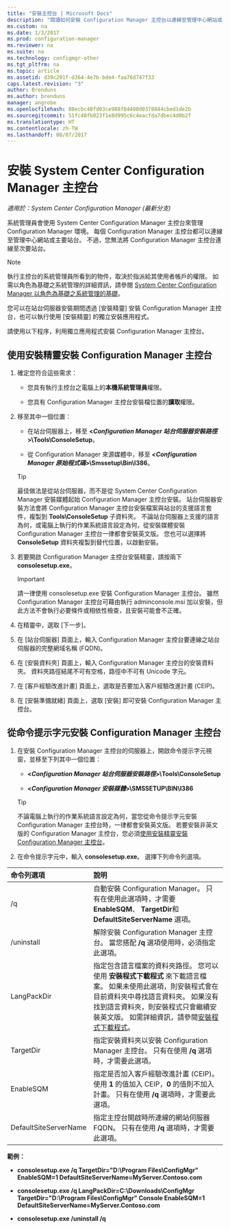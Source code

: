 ```yaml
---
title: "安裝主控台 | Microsoft Docs"
description: "閱讀如何安裝 Configuration Manager 主控台以連線至管理中心網站或主要站台。"
ms.custom: na
ms.date: 1/3/2017
ms.prod: configuration-manager
ms.reviewer: na
ms.suite: na
ms.technology: configmgr-other
ms.tgt_pltfrm: na
ms.topic: article
ms.assetid: d39c201f-d364-4e7b-bde4-faa76d747f33
caps.latest.revision: "3"
author: Brenduns
ms.author: brenduns
manager: angrobe
ms.openlocfilehash: 88ecbc48fd03ce988f04408d0378844cbed1de2b
ms.sourcegitcommit: 51fc48fb023f1e8d995c6c4eacfda7dbec4d0b2f
ms.translationtype: HT
ms.contentlocale: zh-TW
ms.lasthandoff: 08/07/2017
---
```

# <a name="install-the-system-center-configuration-manager-console"></a>安裝 System Center Configuration Manager 主控台

*適用於：System Center Configuration Manager (最新分支)*

系統管理員會使用 System Center Configuration Manager 主控台來管理 Configuration Manager 環境。 每個 Configuration Manager 主控台都可以連線至管理中心網站或主要站台。 不過，您無法將 Configuration Manager 主控台連線至次要站台。

> [!NOTE]  
>  執行主控台的系統管理員所看到的物件，取決於指派給其使用者帳戶的權限。 如需以角色為基礎之系統管理的詳細資訊，請參閱 [System Center Configuration Manager 以角色為基礎之系統管理的基礎](../../../../core/understand/fundamentals-of-role-based-administration.md)。  

 您可以在站台伺服器安裝期間透過 [安裝精靈] 安裝 Configuration Manager 主控台，也可以執行使用 [安裝精靈] 的獨立安裝應用程式。  

 請使用以下程序，利用獨立應用程式安裝 Configuration Manager 主控台。  

## <a name="to-install-the-configuration-manager-console-by-using-the-setup-wizard"></a>使用安裝精靈安裝 Configuration Manager 主控台  

1.  確定您符合這些需求：  

    -  您具有執行主控台之電腦上的**本機系統管理員**權限。  

    -   您具有 Configuration Manager 主控台安裝檔位置的**讀取**權限。  

2.  移至其中一個位置︰  

    -   在站台伺服器上，移至 **<*Configuration Manager 站台伺服器安裝路徑*>\Tools\ConsoleSetup**。  

    -   從 Configuration Manager 來源媒體中，移至 **<*Configuration Manager 原始程式碼*>\Smssetup\Bin\I386**。  

    > [!TIP]  
    >  最佳做法是從站台伺服器，而不是從 System Center Configuration Manager 安裝媒體起始 Configuration Manager 主控台安裝。 站台伺服器安裝方法會將 Configuration Manager 主控台安裝檔案與站台的支援語言套件，複製到 **Tools\ConsoleSetup** 子資料夾。 不論站台伺服器上支援的語言為何，或電腦上執行的作業系統語言設定為何，從安裝媒體安裝 Configuration Manager 主控台一律都會安裝英文版。 您也可以選擇將 **ConsoleSetup** 資料夾複製到替代位置，以啟動安裝。

3.  若要開啟 Configuration Manager 主控台安裝精靈，請按兩下 **consolesetup.exe**。  

    > [!IMPORTANT]  
    >  請一律使用 consolesetup.exe 安裝 Configuration Manager 主控台。 雖然 Configuration Manager 主控台可藉由執行 adminconsole.msi 加以安裝，但此方法不會執行必要條件或相依性檢查，且安裝可能會不正確。  

4.  在精靈中，選取 [下一步]。  

5.  在 [站台伺服器] 頁面上，輸入 Configuration Manager 主控台要連線之站台伺服器的完整網域名稱 (FQDN)。  

6.  在 [安裝資料夾] 頁面上，輸入 Configuration Manager 主控台的安裝資料夾。 資料夾路徑結尾不可有空格，路徑中不可有 Unicode 字元。  

7.  在 [客戶經驗改進計畫] 頁面上，選取是否要加入客戶經驗改進計畫 (CEIP)。  

8.  在 [安裝準備就緒] 頁面上，選取 [安裝] 即可安裝 Configuration Manager 主控台。  

## <a name="to-install-the-configuration-manager-console-from-a-command-prompt"></a>從命令提示字元安裝 Configuration Manager 主控台  

1.  在安裝 Configuration Manager 主控台的伺服器上，開啟命令提示字元視窗，並移至下列其中一個位置：  

    -   **<*Configuration Manager 站台伺服器安裝路徑*>\Tools\ConsoleSetup**  

    -   **<*Configuration Manager 安裝媒體*>\SMSSETUP\BIN\I386**  

    > [!TIP]  
    >  不論電腦上執行的作業系統語言設定為何，當您從命令提示字元安裝 Configuration Manager 主控台時，一律都會安裝英文版。 若要安裝非英文版的 Configuration Manager 主控台，您必須[使用安裝精靈安裝 Configuration Manager 主控台](#to-install-the-configuration-manager-console-by-using-the-setup-wizard)。  

2.  在命令提示字元中，輸入 **consolesetup.exe**。 選擇下列命令列選項。  

|  命令列選項     | 說明     |
  | :------------- | :------------- |
  |/q|自動安裝 Configuration Manager。 只有在使用此選項時，才需要 **EnableSQM**、 **TargetDir**和 **DefaultSiteServerName** 選項。|  
  |/uninstall|解除安裝 Configuration Manager 主控台。 當您搭配 **/q** 選項使用時，必須指定此選項。|  
  |LangPackDir|指定包含語言檔案的資料夾路徑。 您可以使用 **安裝程式下載程式** 來下載語言檔案。 如果未使用此選項，則安裝程式會在目前資料夾中尋找語言資料夾。 如果沒有找到語言資料夾，則安裝程式只會繼續安裝英文版。 如需詳細資訊，請參閱[安裝程式下載程式](setup-downloader.md)。|  
  |TargetDir|指定安裝資料夾以安裝 Configuration Manager 主控台。 只有在使用 **/q** 選項時，才需要此選項。|  
  |EnableSQM|指定是否加入客戶經驗改進計畫 (CEIP)。 使用 **1** 的值加入 CEIP，**0** 的值則不加入計畫。 只有在使用 **/q** 選項時，才需要此選項。|  
  |DefaultSiteServerName|指定主控台開啟時所連線的網站伺服器 FQDN。 只有在使用 **/q** 選項時，才需要此選項。|  


  **範例：**

  -  **consolesetup.exe /q TargetDir="D:\Program Files\ConfigMgr" EnableSQM=1 DefaultSiteServerName=MyServer.Contoso.com**  

  -  **consolesetup.exe /q LangPackDir=C:\Downloads\ConfigMgr TargetDir="D:\Program Files\ConfigMgr" Console EnableSQM=1 DefaultSiteServerName=MyServer.Contoso.com**  

  -  **consolesetup.exe /uninstall /q**  
